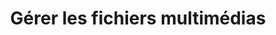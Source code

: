 ---
title: Gérer les fichiers multimédias
type: docs
weight: 30
url: /fr/python-net/manage-media-files
---